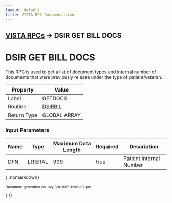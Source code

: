 ```yaml
---
layout: default
title: VISTA RPC Documentation
---
```


## [VISTA RPCs](TableOfContents) &#8594; DSIR GET BILL DOCS
# DSIR GET BILL DOCS

This RPC is used to get a list of document types and internal number of documents that were previously release under the type of patient/veteran.

Property | Value
--- | ---
Label | GETDOCS
Routine | [DSIRBIL](http://code.osehra.org/dox/Routine_DSIRBIL_source.html)
Return Type | GLOBAL ARRAY


### Input Parameters

Name | Type | Maximum Data Length | Required | Description
--- | --- | --- | --- | ---
DFN | LITERAL | 999 | true | Patient Internal Number



{::nomarkdown} <br/><p style="font-size: 11px">Document generated on July 3rd 2017, 12:09:02 pm</p>{:/}